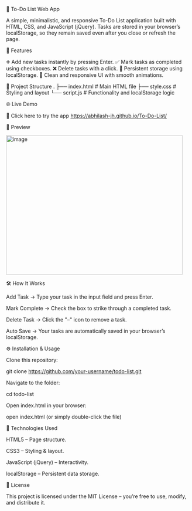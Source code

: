 📝 To-Do List Web App

A simple, minimalistic, and responsive To-Do List application built with HTML, CSS, and JavaScript (jQuery).
Tasks are stored in your browser’s localStorage, so they remain saved even after you close or refresh the page.

🚀 Features

➕ Add new tasks instantly by pressing Enter.
✅ Mark tasks as completed using checkboxes.
❌ Delete tasks with a click.
💾 Persistent storage using localStorage.
🎨 Clean and responsive UI with smooth animations.

📂 Project Structure
.
├── index.html   # Main HTML file
├── style.css    # Styling and layout
└── script.js    # Functionality and localStorage logic

🌐 Live Demo

🔗 Click here to try the app
  https://abhilash-jh.github.io/To-Do-List/

📸 Preview

<img width="482" height="380" alt="image" src="https://github.com/user-attachments/assets/9039cc0e-a7bd-46f7-9672-8dd926e5cadc" />

🛠️ How It Works

Add Task → Type your task in the input field and press Enter.

Mark Complete → Check the box to strike through a completed task.

Delete Task → Click the "–" icon to remove a task.

Auto Save → Your tasks are automatically saved in your browser’s localStorage.


⚙️ Installation & Usage

Clone this repository:

git clone https://github.com/your-username/todo-list.git


Navigate to the folder:

cd todo-list


Open index.html in your browser:

open index.html
(or simply double-click the file)


🧰 Technologies Used

HTML5 – Page structure.

CSS3 – Styling & layout.

JavaScript (jQuery) – Interactivity.

localStorage – Persistent data storage.


📜 License

This project is licensed under the MIT License – you’re free to use, modify, and distribute it.
